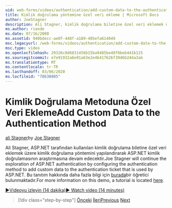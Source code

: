 ```yaml
---
uid: web-forms/videos/authentication/add-custom-data-to-the-authentication-method
title: Kimlik doğrulama yöntemine özel veri ekleme | Microsoft Docs
author: JoeStagner
description: Ali Stagner, kimlik doğrulama biletine özel veri eklemek üzere kimlik doğrulama yöntemini yapılandırarak ASP.NET kimlik doğrulamasının araştırmasına devam edecek...
ms.author: riande
ms.date: 07/16/2008
ms.assetid: 940bdecc-ae0f-448f-a189-405efa614049
msc.legacyurl: /web-forms/videos/authentication/add-custom-data-to-the-authentication-method
msc.type: video
ms.openlocfilehash: 29326c8d6831456b15ba9485be40f8beb441b125
ms.sourcegitcommit: e7e91932a6e91a63e2e46417626f39d6b244a3ab
ms.translationtype: MT
ms.contentlocale: tr-TR
ms.lasthandoff: 03/06/2020
ms.locfileid: "78638805"
---
```

# <a name="add-custom-data-to-the-authentication-method"></a><span data-ttu-id="65dbd-103">Kimlik Doğrulama Metoduna Özel Veri Ekleme</span><span class="sxs-lookup"><span data-stu-id="65dbd-103">Add Custom Data to the Authentication Method</span></span>

<span data-ttu-id="65dbd-104">[ali Stagner](https://github.com/JoeStagner)</span><span class="sxs-lookup"><span data-stu-id="65dbd-104">by [Joe Stagner](https://github.com/JoeStagner)</span></span>

<span data-ttu-id="65dbd-105">Ali Stagner, ASP.NET tarafından kullanılan kimlik doğrulama biletine özel veri eklemek üzere kimlik doğrulama yöntemini yapılandırarak ASP.NET kimlik doğrulamasının araştırmasına devam edecektir.</span><span class="sxs-lookup"><span data-stu-id="65dbd-105">Joe Stagner will continue the exploration of ASP.NET authentication by configuring the authentication method to add custom data to the authentication ticket that is used by ASP.NET.</span></span> <span data-ttu-id="65dbd-106">Bu tanıtım hakkında daha fazla bilgi için [burada](../../overview/older-versions-security/introduction/forms-authentication-configuration-and-advanced-topics-vb.md)bir öğretici bulunmaktadır.</span><span class="sxs-lookup"><span data-stu-id="65dbd-106">For more information on this demo, a tutorial is located [here](../../overview/older-versions-security/introduction/forms-authentication-configuration-and-advanced-topics-vb.md).</span></span>

[<span data-ttu-id="65dbd-107">&#9654;Videoyu izleyin (14 dakika)</span><span class="sxs-lookup"><span data-stu-id="65dbd-107">&#9654; Watch video (14 minutes)</span></span>](https://channel9.msdn.com/Blogs/ASP-NET-Site-Videos/add-custom-data-to-the-authentication-method)

> [!div class="step-by-step"]
> <span data-ttu-id="65dbd-108">[Önceki](forms-login-custom-key-configuration.md)
> [İleri](use-custom-principal-objects.md)</span><span class="sxs-lookup"><span data-stu-id="65dbd-108">[Previous](forms-login-custom-key-configuration.md)
[Next](use-custom-principal-objects.md)</span></span>
